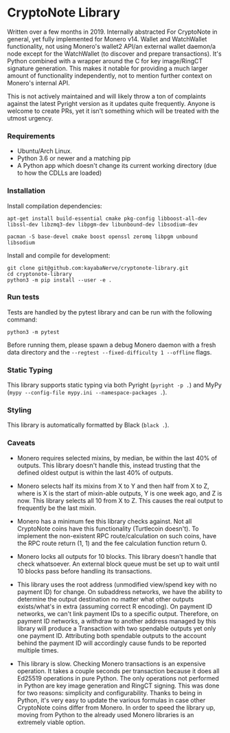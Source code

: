 # CryptoNote Library

Written over a few months in 2019. Internally abstracted For CryptoNote in general, yet fully implemented for Monero v14. Wallet and WatchWallet functionality, not using Monero's wallet2 API/an external wallet daemon/a node except for the WatchWallet (to discover and prepare transactions). It's Python combined with a wrapper around the C for key image/RingCT signature generation. This makes it notable for providing a much larger amount of functionality independently, not to mention further context on Monero's internal API.

This is not actively maintained and will likely throw a ton of complaints against the latest Pyright version as it updates quite frequently. Anyone is welcome to create PRs, yet it isn't something which will be treated with the utmost urgency.

### Requirements

- Ubuntu/Arch Linux.
- Python 3.6 or newer and a matching pip
- A Python app which doesn't change its current working directory (due to how the CDLLs are loaded)

### Installation

Install compilation dependencies:

```
apt-get install build-essential cmake pkg-config libboost-all-dev libssl-dev libzmq3-dev libpgm-dev libunbound-dev libsodium-dev
```

```
pacman -S base-devel cmake boost openssl zeromq libpgm unbound libsodium
```

Install and compile for development:

```
git clone git@github.com:kayabaNerve/cryptonote-library.git
cd cryptonote-library
python3 -m pip install --user -e .
```

### Run tests

Tests are handled by the pytest library and can be run with the following command:

```
python3 -m pytest
```

Before running them, please spawn a debug Monero daemon with a fresh data directory and the `--regtest --fixed-difficulty 1 --offline` flags.

### Static Typing

This library supports static typing via both Pyright (`pyright -p .`) and MyPy (`mypy --config-file mypy.ini --namespace-packages .`).

### Styling

This library is automatically formatted by Black (`black .`).

### Caveats

- Monero requires selected mixins, by median, be within the last 40% of outputs. This library doesn't handle this, instead trusting that the defined oldest output is within the last 40% of outputs.

- Monero selects half its mixins from X to Y and then half from X to Z, where is X is the start of mixin-able outputs, Y is one week ago, and Z is now. This library selects all 10 from X to Z. This causes the real output to frequently be the last mixin.

- Monero has a minimum fee this library checks against. Not all CryptoNote coins have this functionality (Turtlecoin doesn't). To implement the non-existent RPC route/calculation on such coins, have the RPC route return (1, 1) and the fee calculation function return 0.

- Monero locks all outputs for 10 blocks. This library doesn't handle that check whatsoever. An external block queue must be set up to wait until 10 blocks pass before handling its transactions.

- This library uses the root address (unmodified view/spend key with no payment ID) for change. On subaddress networks, we have the ability to determine the output destination no matter what other outputs exists/what's in extra (assuming correct R encoding). On payment ID networks, we can't link payment IDs to a specific output. Therefore, on payment ID networks, a withdraw to another address managed by this library will produce a Transaction with two spendable outputs yet only one payment ID. Attributing both spendable outputs to the account behind the payment ID will accordingly cause funds to be reported multiple times.

- This library is slow. Checking Monero transactions is an expensive operation. It takes a couple seconds per transaction because it does all Ed25519 operations in pure Python. The only operations not performed in Python are key image generation and RingCT signing. This was done for two reasons: simplicity and configurability. Thanks to being in Python, it's very easy to update the various formulas in case other CryptoNote coins differ from Monero. In order to speed the library up, moving from Python to the already used Monero libraries is an extremely viable option.
